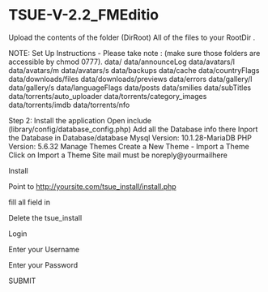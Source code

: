 # TSUE-V-2.2_FMEditio
Upload the contents of the folder (DirRoot) All of the files to your RootDir .

NOTE: Set Up Instructions - Please take note : (make sure those folders are accessible by chmod 0777).
data/
data/announceLog
data/avatars/l
data/avatars/m
data/avatars/s
data/backups
data/cache
data/countryFlags
data/downloads/files
data/downloads/previews
data/errors
data/gallery/l
data/gallery/s
data/languageFlags
data/posts
data/smilies
data/subTitles
data/torrents/auto_uploader
data/torrents/category_images
data/torrents/imdb
data/torrents/nfo 

Step 2: Install the application
Open include (library/config/database_config.php) Add all the Database info there
Inport the Database in Database/database
Mysql Version: 10.1.28-MariaDB PHP Version: 5.6.32
Manage Themes Create a New Theme - Import a Theme
Click on Import a Theme
Site mail must be noreply@yourmailhere




Install

Point to http://yoursite.com/tsue_install/install.php

fill all field in

Delete the tsue_install

Login

Enter your Username

Enter your Password

SUBMIT
